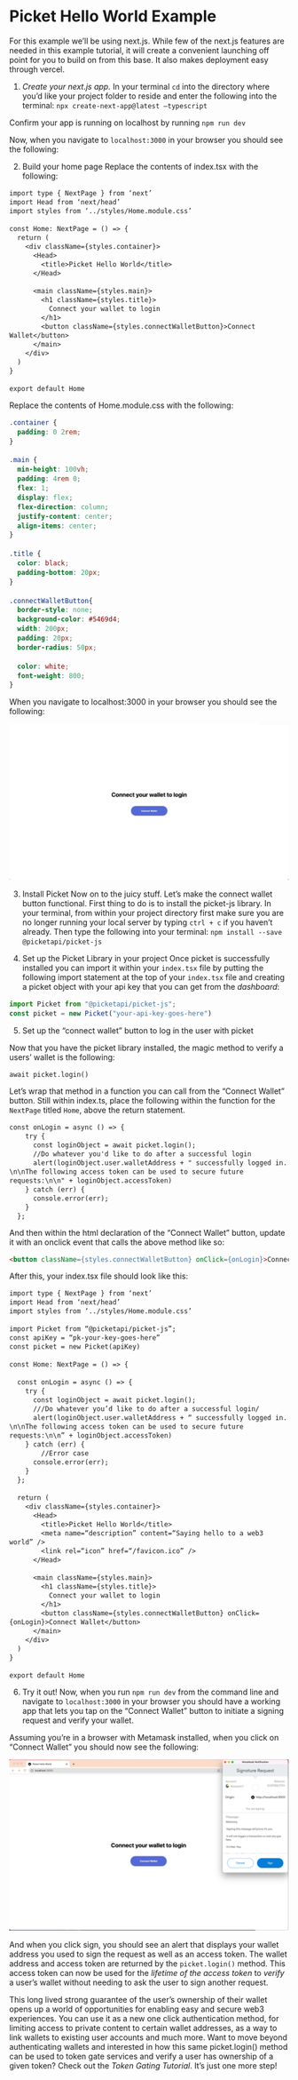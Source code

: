 # Picket Hello World Example
For this example we’ll be using next.js. While few of the next.js features are needed in this example tutorial, it will create a convenient launching off point for you to build on from this base. It also makes deployment easy through vercel.

1. *Create your next.js app.* 
In your terminal `cd` into the directory where you’d like your project folder to reside and enter the following into the terminal:
`npx create-next-app@latest —typescript`

Confirm your app is running on localhost by running
 `npm run dev`

Now, when you navigate to `localhost:3000` in your browser you should see the following:

2. Build your home page
Replace the contents of index.tsx with the following:
```tsx
import type { NextPage } from ‘next’
import Head from ‘next/head’
import styles from ‘../styles/Home.module.css’

const Home: NextPage = () => {
  return (
    <div className={styles.container}>
      <Head>
        <title>Picket Hello World</title>
      </Head>

      <main className={styles.main}>
        <h1 className={styles.title}>
          Connect your wallet to login
        </h1>
        <button className={styles.connectWalletButton}>Connect Wallet</button>
      </main>
    </div>
  )
}

export default Home
```

Replace the contents of Home.module.css with the following:
```css
.container {
  padding: 0 2rem;
}

.main {
  min-height: 100vh;
  padding: 4rem 0;
  flex: 1;
  display: flex;
  flex-direction: column;
  justify-content: center;
  align-items: center;
}

.title {
  color: black;
  padding-bottom: 20px;
}

.connectWalletButton{
  border-style: none;
  background-color: #5469d4;
  width: 200px;
  padding: 20px;
  border-radius: 50px;

  color: white;
  font-weight: 800;
}

```

When you navigate to localhost:3000 in your browser you should see the following:

![image](public/picket-example1-app-running-frontend-only.png)

3. Install Picket
Now on to the juicy stuff. Let’s make the connect wallet button functional. First thing to do is to install the picket-js library. In your terminal, from within your project directory first make sure you are no longer running your local server by typing `ctrl + c` if you haven’t already.  Then type the following into your terminal: 
`npm install --save @picketapi/picket-js`

4. Set up the Picket Library in your project
Once picket is successfully installed you can import it within your `index.tsx` file by putting the following import statement at the top of your `index.tsx` file and creating a picket object with your api key that you can get from the *dashboard*:

```js
import Picket from "@picketapi/picket-js";
const picket = new Picket("your-api-key-goes-here")
```

5. Set up the “connect wallet” button to log in the user with picket

Now that you have the picket library installed, the magic method to verify a users’ wallet is the following: 
```tsx
await picket.login()
```

Let’s wrap that method in a function you can call from the “Connect Wallet” button. Still within index.ts, place the following within the function for the `NextPage` titled `Home`, above the return statement.
```tsx
const onLogin = async () => {
    try {
      const loginObject = await picket.login();
      //Do whatever you'd like to do after a successful login
      alert(loginObject.user.walletAddress + " successfully logged in. \n\nThe following access token can be used to secure future requests:\n\n" + loginObject.accessToken)
    } catch (err) {
      console.error(err);
    }
  };

```

And then within the html declaration of the “Connect Wallet” button, update it with an onclick event that calls the above method like so: 
```html
<button className={styles.connectWalletButton} onClick={onLogin}>Connect Wallet</button>
```

After this, your index.tsx file should look like this:
```tsx
import type { NextPage } from ‘next’
import Head from ‘next/head’
import styles from ‘../styles/Home.module.css’

import Picket from “@picketapi/picket-js”;
const apiKey = “pk-your-key-goes-here”
const picket = new Picket(apiKey)

const Home: NextPage = () => {

  const onLogin = async () => {
    try {
      const loginObject = await picket.login();
      ///Do whatever you’d like to do after a successful login/
      alert(loginObject.user.walletAddress + “ successfully logged in. \n\nThe following access token can be used to secure future requests:\n\n” + loginObject.accessToken)
    } catch (err) {
		//Error case
      console.error(err);
    }
  };
  
  return (
    <div className={styles.container}>
      <Head>
        <title>Picket Hello World</title>
        <meta name=“description” content=“Saying hello to a web3 world” />
        <link rel=“icon” href=“/favicon.ico” />
      </Head>

      <main className={styles.main}>
        <h1 className={styles.title}>
          Connect your wallet to login
        </h1>
        <button className={styles.connectWalletButton} onClick={onLogin}>Connect Wallet</button>
      </main>
    </div>
  )
}

export default Home
```

6. Try it out!
Now, when you run `npm run dev` from the command line and navigate to `localhost:3000` in your browser you should have a working app that lets you tap on the “Connect Wallet” button to initiate a signing request and verify your wallet.

Assuming you’re in a browser with Metamask installed, when you click on “Connect Wallet” you should now see the following: 

![image](public/picket-example1-mm-signing-request.png)

And when you click sign, you should see an alert that displays your wallet address you used to sign the request as well as an access token. The wallet address and access token are returned by the `picket.login()` method. This access token can now be used for the *lifetime of the access token* to *verify* a user’s wallet without needing to ask the user to sign another request.

This long lived strong guarantee of the user’s ownership of their wallet opens up a world of opportunities for enabling easy and secure web3 experiences. You can use it as a new one click authentication method, for limiting access to private content to certain wallet addresses, as a way to link wallets to existing user accounts and much more. Want to move beyond authenticating wallets and interested in how this same picket.login() method can be used to token gate services and verify a user has ownership of a given token? Check out the *Token Gating Tutorial*. It’s just one more step!